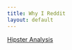 ```yaml
---
title: Why I Reddit
layout: default
---
```

[Hipster Analysis](http://www.reddit.com/r/books/comments/d3i8m/david_foster_wallace_explains_hipsters/c0xb87w)

